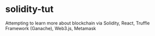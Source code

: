 # solidity-tut
Attempting to learn more about blockchain via Solidity, React, Truffle Framework (Ganache), Web3.js, Metamask

